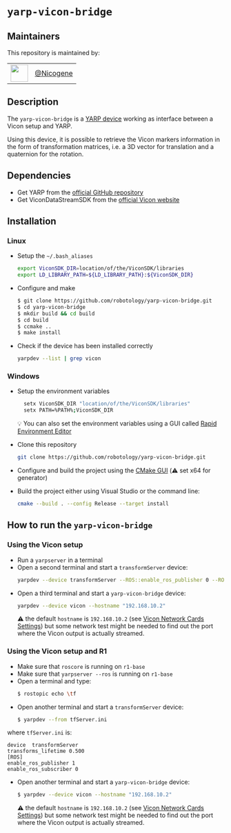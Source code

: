 # `yarp-vicon-bridge`

## Maintainers
This repository is maintained by:

| | |
|:---:|:---:|
| [<img src="https://github.com/Nicogene.png" width="40">](https://github.com/niNicogenecogene) | [@Nicogene](https://github.com/Nicogene) |

## Description
The `yarp-vicon-bridge` is a [YARP device](https://www.yarp.it/note_devices.html) working as interface between a Vicon setup and YARP. 

Using this device, it is possible to retrieve the Vicon markers information in the form of transformation matrices, i.e. a 3D vector for translation and a quaternion for the rotation. 

## Dependencies

- Get YARP from the [official GitHub repository](https://github.com/robotology/yarp.git)
- Get ViconDataStreamSDK from the [official Vicon website](https://www.vicon.com/products/software/datastream-sdk)

## Installation 

### Linux
- Setup the `~/.bash_aliases`
  ```bash
  export ViconSDK_DIR=location/of/the/ViconSDK/libraries
  export LD_LIBRARY_PATH=${LD_LIBRARY_PATH}:${ViconSDK_DIR}
  ```
- Configure and make
  ```bash
  $ git clone https://github.com/robotology/yarp-vicon-bridge.git
  $ cd yarp-vicon-bridge
  $ mkdir build && cd build
  $ cd build 
  $ ccmake ..
  $ make install
  ```
- Check if the device has been installed correctly
  ```bash
  yarpdev --list | grep vicon
  ```

### Windows
- Setup the environment variables
  ```bash
    setx ViconSDK_DIR "location/of/the/ViconSDK/libraries"
    setx PATH=%PATH%;ViconSDK_DIR
  ```
  :bulb: You can also set the environment variables using a GUI called [Rapid Environment Editor](https://www.rapidee.com/en/about)
  
- Clone this repository
  ```bash
  git clone https://github.com/robotology/yarp-vicon-bridge.git
  ```
- Configure and build the project using the [CMake GUI](https://cmake.org/runningcmake/) (:warning: set x64 for generator)
- Build the project either using Visual Studio or the command line:
  ```bash
  cmake --build . --config Release --target install
  ```
  
## How to run the `yarp-vicon-bridge`

### Using the Vicon setup

- Run a `yarpserver` in a terminal
- Open a second terminal and start a `transformServer` device:
  ```bash
  yarpdev --device transformServer --ROS::enable_ros_publisher 0 --ROS::enable_ros_subscriber 0
  ```
- Open a third terminal and start a `yarp-vicon-bridge` device:
  ```bash
  yarpdev --device vicon --hostname "192.168.10.2"
  ```
  :warning: the default `hostname` is `192.168.10.2` (see [Vicon Network Cards Settings](https://docs.vicon.com/display/Connect/Configuring+network+card+settings#Configuringnetworkcardsettings-IPAddresses)) but some network test might be needed to find out the port where the Vicon output is actually streamed.

### Using the Vicon setup and R1
- Make sure that `roscore` is running on `r1-base`
- Make sure that `yarpserver --ros` is running on `r1-base`
- Open a terminal and type: 
  ```bash
  $ rostopic echo \tf
  ```
- Open another terminal and start a `transformServer` device:
  ```bash
  $ yarpdev --from tfServer.ini
  ```
where `tfServer.ini` is:
  ```
  device  transformServer
  transforms_lifetime 0.500
  [ROS]
  enable_ros_publisher 1
  enable_ros_subscriber 0
  ```
- Open another terminal and start a `yarp-vicon-bridge` device:
  ```bash
  $ yarpdev --device vicon --hostname "192.168.10.2"
  ```
  :warning: the default `hostname` is `192.168.10.2` (see [Vicon Network Cards Settings](https://docs.vicon.com/display/Connect/Configuring+network+card+settings#Configuringnetworkcardsettings-IPAddresses)) but some network test might be needed to find out the port where the Vicon output is actually streamed.

